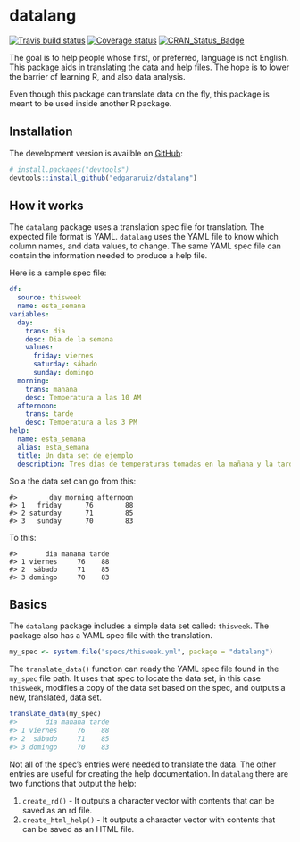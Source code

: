 datalang
================

[![Travis build
status](https://travis-ci.org/edgararuiz/datalang.svg?branch=master)](https://travis-ci.org/edgararuiz/datalang)
[![Coverage
status](https://codecov.io/gh/edgararuiz/datalang/branch/master/graph/badge.svg)](https://codecov.io/github/edgararuiz/datalang?branch=master)
[![CRAN\_Status\_Badge](http://www.r-pkg.org/badges/version/datalang)](http://cran.r-project.org/package=datalang)

The goal is to help people whose first, or preferred, language is not
English. This package aids in translating the data and help files. The
hope is to lower the barrier of learning R, and also data analysis.

Even though this package can translate data on the fly, this package is
meant to be used inside another R package.

## Installation

The development version is availble on [GitHub](https://github.com/):

``` r
# install.packages("devtools")
devtools::install_github("edgararuiz/datalang")
```

## How it works

The `datalang` package uses a translation spec file for translation. The
expected file format is YAML. `datalang` uses the YAML file to know
which column names, and data values, to change. The same YAML spec file
can contain the information needed to produce a help file.

Here is a sample spec file:

``` yaml
df:
  source: thisweek
  name: esta_semana
variables:
  day:
    trans: dia
    desc: Dia de la semana
    values:
      friday: viernes
      saturday: sábado
      sunday: domingo
  morning:
    trans: manana
    desc: Temperatura a las 10 AM
  afternoon:
    trans: tarde
    desc: Temperatura a las 3 PM
help:
  name: esta_semana
  alias: esta_semana
  title: Un data set de ejemplo
  description: Tres días de temperaturas tomadas en la mañana y la tarde
```

So a the data set can go from this:

    #>        day morning afternoon
    #> 1   friday      76        88
    #> 2 saturday      71        85
    #> 3   sunday      70        83

To this:

    #>       dia manana tarde
    #> 1 viernes     76    88
    #> 2  sábado     71    85
    #> 3 domingo     70    83

## Basics

The `datalang` package includes a simple data set called: `thisweek`.
The package also has a YAML spec file with the translation.

``` r
my_spec <- system.file("specs/thisweek.yml", package = "datalang")
```

The `translate_data()` function can ready the YAML spec file found in
the `my_spec` file path. It uses that spec to locate the data set, in
this case `thisweek`, modifies a copy of the data set based on the spec,
and outputs a new, translated, data set.

``` r
translate_data(my_spec)
#>       dia manana tarde
#> 1 viernes     76    88
#> 2  sábado     71    85
#> 3 domingo     70    83
```

Not all of the spec’s entries were needed to translate the data. The
other entries are useful for creating the help documentation. In
`datalang` there are two functions that output the help:

1.  `create_rd()` - It outputs a character vector with contents that can
    be saved as an rd file.
2.  `create_html_help()` - It outputs a character vector with contents
    that can be saved as an HTML file.
